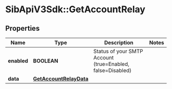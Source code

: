 # SibApiV3Sdk::GetAccountRelay

## Properties
Name | Type | Description | Notes
------------ | ------------- | ------------- | -------------
**enabled** | **BOOLEAN** | Status of your SMTP Account (true&#x3D;Enabled, false&#x3D;Disabled) | 
**data** | [**GetAccountRelayData**](GetAccountRelayData.md) |  | 


